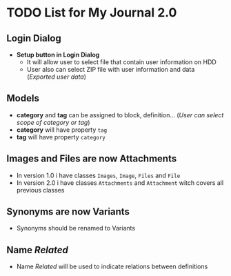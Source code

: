 # TODO List for My Journal 2.0


## Login Dialog
- **Setup button in Login Dialog**
  - It will allow user to select file that contain user information on HDD
  - User also can select ZIP file with user information and data (*Exported user data*)


## Models
- **category** and **tag** can be assigned to block, definition... (*User can select scope of category or tag*)
- **category** will have property `tag`
- **tag** will have property `category`

## Images and Files are now Attachments
- In version 1.0 i have classes `Images`, `Image`, `Files` and `File`
- In version 2.0 i have classes `Attachments` and `Attachment` witch covers all previous classes

## Synonyms are now Variants
- Synonyms should be renamed to Variants

## Name *Related*
- Name *Related* will be used to indicate relations between definitions


